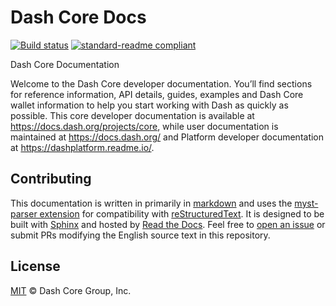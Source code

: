 # Dash Core Docs

[![Build status](https://img.shields.io/readthedocs/docs-core-core/stable)](https://readthedocs.org/projects/docs-core-core/builds/)
[![standard-readme compliant](https://img.shields.io/badge/readme%20style-standard-brightgreen)](https://github.com/RichardLitt/standard-readme)

Dash Core Documentation

Welcome to the Dash Core developer documentation. You’ll find sections for
reference information, API details, guides, examples and Dash Core wallet
information to help you start working with Dash as quickly as possible. This
core developer documentation is available at
https://docs.dash.org/projects/core, while user documentation is maintained at
https://docs.dash.org/ and Platform developer documentation at
https://dashplatform.readme.io/.

## Contributing

This documentation is written in primarily in
[markdown](https://www.markdownguide.org/) and uses the [myst-parser
extension](https://myst-parser.readthedocs.io/en/latest/index.html) for
compatibility with [reStructuredText](https://docutils.sourceforge.io/rst.html).
It is designed to be built with [Sphinx](https://www.sphinx-doc.org/) and hosted
by [Read the Docs](https://readthedocs.org/). Feel free to [open an
issue](https://github.com/dashpay/docs-core/issues/new/choose) or submit PRs
modifying the English source text in this repository.

## License

[MIT](/LICENSE) © Dash Core Group, Inc.
